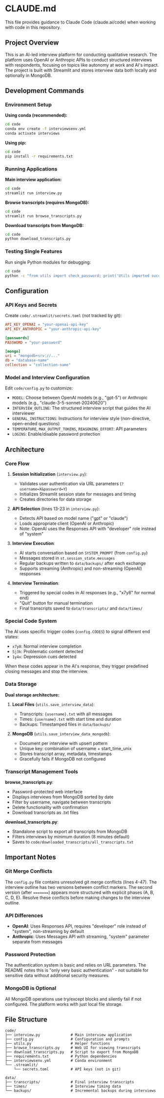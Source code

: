 # CLAUDE.md

This file provides guidance to Claude Code (claude.ai/code) when working with code in this repository.

## Project Overview

This is an AI-led interview platform for conducting qualitative research. The platform uses OpenAI or Anthropic APIs to conduct structured interviews with respondents, focusing on topics like autonomy at work and AI's impact. The project is built with Streamlit and stores interview data both locally and optionally in MongoDB.

## Development Commands

### Environment Setup

**Using conda (recommended):**
```bash
cd code
conda env create -f interviewsenv.yml
conda activate interviews
```

**Using pip:**
```bash
cd code
pip install -r requirements.txt
```

### Running Applications

**Main interview application:**
```bash
cd code
streamlit run interview.py
```

**Browse transcripts (requires MongoDB):**
```bash
cd code
streamlit run browse_transcripts.py
```

**Download transcripts from MongoDB:**
```bash
cd code
python download_transcripts.py
```

### Testing Single Features

Run single Python modules for debugging:
```bash
cd code
python -c "from utils import check_password; print('Utils imported successfully')"
```

## Configuration

### API Keys and Secrets

Create `code/.streamlit/secrets.toml` (not tracked by git):
```toml
API_KEY_OPENAI = "your-openai-api-key"
API_KEY_ANTHROPIC = "your-anthropic-api-key"

[passwords]
PASSWORD = "your-password"

[mongo]
uri = "mongodb+srv://..."
db = "database-name"
collection = "collection-name"
```

### Model and Interview Configuration

Edit `code/config.py` to customize:
- `MODEL`: Choose between OpenAI models (e.g., "gpt-5") or Anthropic models (e.g., "claude-3-5-sonnet-20240620")
- `INTERVIEW_OUTLINE`: The structured interview script that guides the AI interviewer
- `GENERAL_INSTRUCTIONS`: Instructions for interview style (non-directive, open-ended questions)
- `TEMPERATURE`, `MAX_OUTPUT_TOKENS`, `REASONING_EFFORT`: API parameters
- `LOGINS`: Enable/disable password protection

## Architecture

### Core Flow

1. **Session Initialization** (`interview.py`):
   - Validates user authentication via URL parameters (`?username=X&password=Y`)
   - Initializes Streamlit session state for messages and timing
   - Creates directories for data storage

2. **API Selection** (lines 13-23 in `interview.py`):
   - Detects API based on model name ("gpt" or "claude")
   - Loads appropriate client (OpenAI or Anthropic)
   - Note: OpenAI uses the Responses API with "developer" role instead of "system"

3. **Interview Execution**:
   - AI starts conversation based on `SYSTEM_PROMPT` (from `config.py`)
   - Messages stored in `st.session_state.messages`
   - Regular backups written to `data/backups/` after each exchange
   - Supports streaming (Anthropic) and non-streaming (OpenAI) responses

4. **Interview Termination**:
   - Triggered by special codes in AI responses (e.g., "x7y8" for normal end)
   - "Quit" button for manual termination
   - Final transcripts saved to `data/transcripts/` and `data/times/`

### Special Code System

The AI uses specific trigger codes (`config.CODES`) to signal different end states:
- `x7y8`: Normal interview completion
- `5j3k`: Problematic content detected
- `1y4x`: Depression cues detected

When these codes appear in the AI's response, they trigger predefined closing messages and stop the interview.

### Data Storage

**Dual storage architecture:**

1. **Local Files** (`utils.save_interview_data`):
   - Transcripts: `{username}.txt` with all messages
   - Times: `{username}.txt` with start time and duration
   - Backups: Timestamped files in `data/backups/`

2. **MongoDB** (`utils.save_interview_data_mongodb`):
   - Document per interview with upsert pattern
   - Unique key: combination of username + start_time_unix
   - Stores transcript array, metadata, timestamps
   - Gracefully fails if MongoDB not configured

### Transcript Management Tools

**browse_transcripts.py**:
- Password-protected web interface
- Displays interviews from MongoDB sorted by date
- Filter by username, navigate between transcripts
- Delete functionality with confirmation
- Download transcripts as .txt files

**download_transcripts.py**:
- Standalone script to export all transcripts from MongoDB
- Filters interviews by minimum duration (8 minutes default)
- Saves to `code/downloaded_transcripts/all_transcripts.txt`

## Important Notes

### Git Merge Conflicts

The `config.py` file contains unresolved git merge conflicts (lines 4-47). The interview outline has two versions between conflict markers. The second version (after `=======`) appears more structured with explicit phases (A, B, C, D, E). Resolve these conflicts before making changes to the interview outline.

### API Differences

- **OpenAI**: Uses Responses API, requires "developer" role instead of "system", non-streaming by default
- **Anthropic**: Uses Messages API with streaming, "system" parameter separate from messages

### Password Protection

The authentication system is basic and relies on URL parameters. The README notes this is "only very basic authentication" - not suitable for sensitive data without additional security measures.

### MongoDB is Optional

All MongoDB operations use try/except blocks and silently fail if not configured. The platform works with just local file storage.

## File Structure

```
code/
├── interview.py              # Main interview application
├── config.py                 # Configuration and prompts
├── utils.py                  # Helper functions
├── browse_transcripts.py     # Web UI for viewing transcripts
├── download_transcripts.py   # Script to export from MongoDB
├── requirements.txt          # Python dependencies
├── interviewsenv.yml         # Conda environment
└── .streamlit/
    └── secrets.toml          # API keys (not in git)

data/
├── transcripts/              # Final interview transcripts
├── times/                    # Interview timing data
└── backups/                  # Incremental backups during interviews
```
